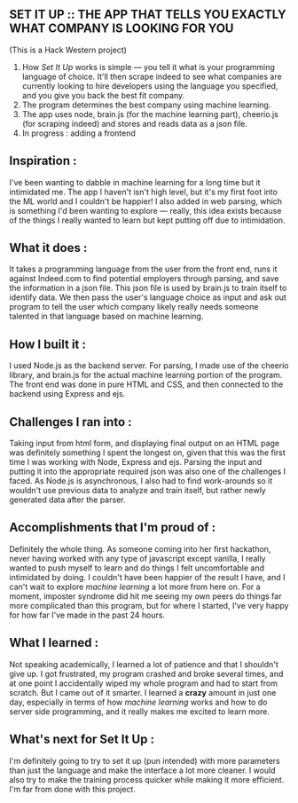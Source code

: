## SET IT UP :: THE APP THAT TELLS YOU EXACTLY WHAT COMPANY IS LOOKING FOR YOU

(This is a Hack Western project)

1. How _Set It Up_ works is simple — you tell it what is your programming language of choice. It'll then scrape indeed to see what companies are currently looking to hire developers using the language you specified, and you give you back the best fit company.
2. The program determines the best company using machine learning.
3. The app uses node, brain.js (for the machine learning part), cheerio.js (for scraping indeed) and stores and reads data as a json file.
4. In progress : adding a frontend

## Inspiration :
I've been wanting to dabble in machine learning for a long time but it intimidated me. The app I haven't isn't high level, but it's my first foot into the ML world and I couldn't be happier! I also added in web parsing, which is something I'd been wanting to explore — really, this idea exists because of the things I really wanted to learn but kept putting off due to intimidation.

## What it does : 
It takes a programming language from the user from the front end, runs it against Indeed.com to find potential employers through parsing, and save the information in a json file. This json file is used by brain.js to train itself to identify data. We then pass the user's language choice as input and ask out program to tell the user which company likely really needs someone talented in that language based on machine learning.

## How I built it :
I used Node.js as the backend server. For parsing, I made use of the cheerio library, and brain.js for the actual machine learning portion of the program. The front end was done in pure HTML and CSS, and then connected to the backend using Express and ejs.

## Challenges I ran into :
Taking input from html form, and displaying final output on an HTML page was definitely something I spent the longest on, given that this was the first time I was working with Node, Express and ejs. Parsing the input and putting it into the appropriate required json was also one of the challenges I faced. As Node.js is asynchronous, I also had to find work-arounds so it wouldn't use previous data to analyze and train itself, but rather newly generated data after the parser.

## Accomplishments that I'm proud of :
Definitely the whole thing. As someone coming into her first hackathon, never having worked with any type of javascript except vanilla, I really wanted to push myself to learn and do things I felt uncomfortable and intimidated by doing. I couldn't have been happier of the result I have, and I can't wait to explore _machine learning_ a lot more from here on. For a moment, imposter syndrome did hit me seeing my own peers do things far more complicated than this program, but for where I started, I've very happy for how far I've made in the past 24 hours.

## What I learned :
Not speaking academically, I learned a lot of patience and that I shouldn't give up. I got frustrated, my program crashed and broke several times, and at one point I accidentally wiped my whole program and had to start from scratch. But I came out of it smarter. I learned a **crazy** amount in just one day, especially in terms of how _machine learning_ works and how to do server side programming, and it really makes me excited to learn more.

## What's next for Set It Up :
I'm definitely going to try to set it up (pun intended) with more parameters than just the language and make the interface a lot more cleaner. I would also try to make the training process quicker while making it more efficient. I'm far from done with this project.
